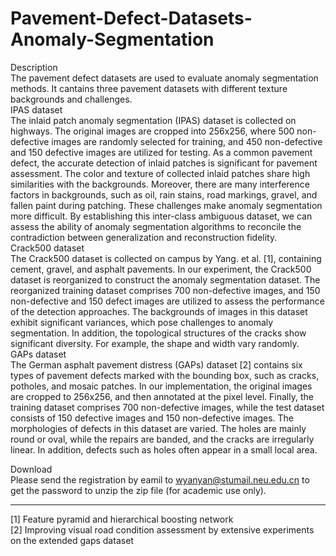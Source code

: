 # Pavement-Defect-Datasets-Anomaly-Segmentation
Description  
  The pavement defect datasets are used to evaluate anomaly segmentation methods. It cantains three pavement datasets with different texture backgrounds and challenges.   
IPAS dataset  
  The inlaid patch anomaly segmentation (IPAS) dataset is collected on highways. The original images are cropped into 256x256, where 500 non-defective images are randomly selected for training, and 450 non-defective and 150 defective images are utilized for testing. As a common pavement defect, the accurate detection of inlaid patches is significant for pavement assessment. The color and texture of collected inlaid patches share high similarities with the backgrounds. Moreover, there are many interference factors in backgrounds, such as oil, rain stains, road markings, gravel, and fallen paint during patching. These challenges make anomaly segmentation more difficult. By establishing this inter-class ambiguous dataset, we can assess the ability of anomaly segmentation algorithms to reconcile the contradiction between generalization and reconstruction fidelity.  
Crack500 dataset  
  The Crack500 dataset is collected on campus by Yang. et al. [1], containing cement, gravel, and asphalt pavements. In our experiment, the Crack500 dataset is reorganized to construct the anomaly segmentation dataset. The reorganized training dataset comprises 700 non-defective images, and 150 non-defective and 150 defect images are utilized to assess the performance of the detection approaches. The backgrounds of images in this dataset exhibit significant variances, which pose challenges to anomaly segmentation. In addition, the topological structures of the cracks show significant diversity. For example, the shape and width vary randomly.  
GAPs dataset  
  The German asphalt pavement distress (GAPs) dataset [2] contains six types of pavement defects marked with the bounding box, such as cracks, potholes, and mosaic patches. In our implementation, the original images are cropped to 256x256, and then annotated at the pixel level. Finally, the training dataset comprises 700 non-defective images, while the test dataset consists of 150 defective images and 150 non-defective images. The morphologies of defects in this dataset are varied. The holes are mainly round or oval, while the repairs are banded, and the cracks are irregularly linear. In addition, defects such as holes often appear in a small local area.  

Download   
  Please send the registration by eamil to wyanyan@stumail.neu.edu.cn to get the password to unzip the zip file (for academic use only).  






----------
[1] Feature pyramid and hierarchical boosting network  
[2] Improving visual road condition assessment by extensive experiments on the extended gaps dataset
